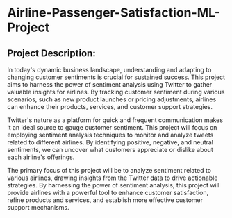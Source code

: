 # Airline-Passenger-Satisfaction-ML-Project

## Project Description:
In today's dynamic business landscape, understanding and adapting to changing customer sentiments is crucial for sustained success. This project aims to harness the power of sentiment analysis using Twitter to gather valuable insights for airlines. By tracking customer sentiment during various scenarios, such as new product launches or pricing adjustments, airlines can enhance their products, services, and customer support strategies.

Twitter's nature as a platform for quick and frequent communication makes it an ideal source to gauge customer sentiment. This project will focus on employing sentiment analysis techniques to monitor and analyze tweets related to different airlines. By identifying positive, negative, and neutral sentiments, we can uncover what customers appreciate or dislike about each airline's offerings.

The primary focus of this project will be to analyze sentiment related to various airlines, drawing insights from the Twitter data to drive actionable strategies. By harnessing the power of sentiment analysis, this project will provide airlines with a powerful tool to enhance customer satisfaction, refine products and services, and establish more effective customer support mechanisms.

